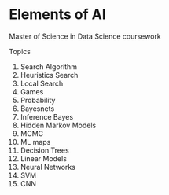 # Elements of AI
Master of Science in Data Science coursework

Topics
1. Search Algorithm
2. Heuristics Search
3. Local Search
4. Games
5. Probability
6. Bayesnets
7. Inference Bayes
8. Hidden Markov Models
9. MCMC
10. ML maps
11. Decision Trees
12. Linear Models
13. Neural Networks
14. SVM
15. CNN
